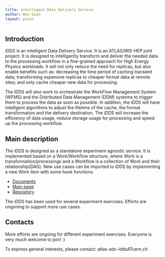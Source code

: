 ```yaml
---
title: intelligent Data Delivery Service
author: Wen Guan
layout: plain
---
```


## Introduction

iDDS is an intelligent Data Delivery Service. It is an ATLAS/IRIS-HEP joint project. It is designed to intelligently transform and deliver the needed data to the processing workflow in a fine-grained approach for High Energy Physics workloads. It will not only reduce the need for replicas, but also enable benefits such as: decreasing the time period of caching transient data; transforming expensive replicas to cheaper format data at remote sites; and only cache cheaper new data for processing.

The iDDS will also work to orchestrate the WorkFlow Management System (WFMS) and the Distributed Data Management (DDM) systems to trigger them to process the data as soon as possible. In addition, the iDDS will have intelligent algorithms to adjust the lifetime of the cache, the format transformation and the delivery destination. The iDDS will increase the efficiency of data usage, reduce storage usage for processing and speed up the processing workflow.

## Main description

The iDDS is designed as a standalone experiment agnostic service. It is implemented based on a Work/Workflow structure, where Work is a transformation/processings and a Workflow is a collection of Work and their relationship(DAG). New use cases can be imported to iDDS by implementing a new Work item with some hook functions.

 * [Documents](https://idds.readthedocs.io/en/latest/index.html)
 * [Main page](https://idds.cern.ch)
 * [Repository](https://github.com/HSF/iDDS)

The iDDS has been used for several experiment exercises. Efforts are ongoning to support more use cases. 

## Contacts

More efforts are ongoing for different experiment exercises. Everyone is very much welcome to join! :)

To express general interests, please contact: atlas-adc-iddsATcern.ch
